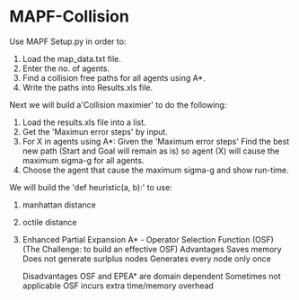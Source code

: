 # MAPF-Collision

Use MAPF Setup.py in order to:
  1. Load the map_data.txt file.
  2. Enter the no. of agents.
  3. Find a collision free paths for all agents using A*.
  4. Write the paths into Results.xls file.
  
Next we will build a'Collision maximier' to do the following:
  1. Load the results.xls file into a list.
  2. Get the 'Maximun error steps' by input.
  3. For X in agents using A*:
      Given the 'Maximum error steps' Find the best new path (Start and Goal will remain as is) so agent (X) will cause the maximum sigma-g for all agents.
  4. Choose the agent that cause the maximum sigma-g and show run-time.
  
We will build the 'def heuristic(a, b):' to use:
  1. manhattan distance
  2. octile distance
  3. Enhanced Partial Expansion A* - Operator Selection Function (OSF) (The Challenge: to build an effective OSF)
      Advantages
                  Saves memory
                  Does not generate surlplus nodes
                  Generates every node only once

      Disadvantages
                  OSF and EPEA* are domain dependent
                  Sometimes not applicable
                  OSF incurs extra time/memory overhead

